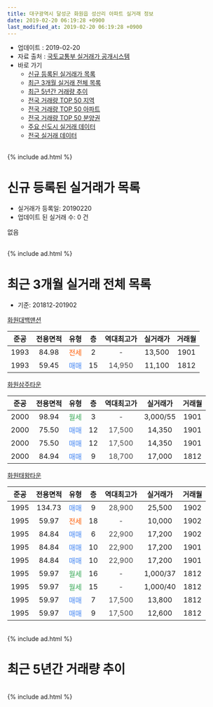 ```yaml
---
title: 대구광역시 달성군 화원읍 성산리 아파트 실거래 정보
date: 2019-02-20 06:19:28 +0900
last_modified_at: 2019-02-20 06:19:28 +0900
---
```


* 업데이트 : 2019-02-20
* 자료 출처 : [국토교통부 실거래가 공개시스템](http://rt.molit.go.kr)
* 바로 가기
    * [신규 등록된 실거래가 목록](#신규-등록된-실거래가-목록)
    * [최근 3개월 실거래 전체 목록](#최근-3개월-실거래-전체-목록)
    * [최근 5년간 거래량 추이](#최근-5년간-거래량-추이)
    * [전국 거래량 TOP 50 지역](https://inasie.github.io/apt-trade-info/최근-3개월-전국에서-가장-거래가-많이-발생한-지역)
    * [전국 거래량 TOP 50 아파트](https://inasie.github.io/apt-trade-info/최근-3개월-전국에서-가장-거래가-많이-발생한-아파트)
    * [전국 거래량 TOP 50 분양권](https://inasie.github.io/apt-trade-info/최근-3개월-전국에서-가장-거래가-많이-발생한-분양권)
    * [주요 신도시 실거래 데이터](https://inasie.github.io/apt-trade-info/주요-신도시)
    * [전국 실거래 데이터](https://inasie.github.io/apt-trade-info/전국)
<br>
{% include ad.html %}
<br>

# 신규 등록된 실거래가 목록
* 실거래가 등록일: 20190220
* 업데이트 된 실거래 수: 0 건

없음

<br>
{% include ad.html %}
<br>

# 최근 3개월 실거래 전체 목록
* 기준: 201812-201902


[화원대백맨션](https://search.naver.com/search.naver?query=%EB%8C%80%EA%B5%AC%EA%B4%91%EC%97%AD%EC%8B%9C+%EB%8B%AC%EC%84%B1%EA%B5%B0+%ED%99%94%EC%9B%90%EC%9D%8D+%EC%84%B1%EC%82%B0%EB%A6%AC+%ED%99%94%EC%9B%90%EB%8C%80%EB%B0%B1%EB%A7%A8%EC%85%98)

|준공|전용면적|유형|층|역대최고가|실거래가|거래월|
|:---:|:---:|:---:|:---:|:---:|:---:|:---:|
|1993|84.98|<span style="color:#ff5a00">전세</span>|2|<span style="color:#444444">-</span>|13,500|1901|
|1993|59.45|<span style="color:#4285f3">매매</span>|15|<span style="color:#444444">14,950</span>|11,100|1812|

[화원삼주타운](https://search.naver.com/search.naver?query=%EB%8C%80%EA%B5%AC%EA%B4%91%EC%97%AD%EC%8B%9C+%EB%8B%AC%EC%84%B1%EA%B5%B0+%ED%99%94%EC%9B%90%EC%9D%8D+%EC%84%B1%EC%82%B0%EB%A6%AC+%ED%99%94%EC%9B%90%EC%82%BC%EC%A3%BC%ED%83%80%EC%9A%B4)

|준공|전용면적|유형|층|역대최고가|실거래가|거래월|
|:---:|:---:|:---:|:---:|:---:|:---:|:---:|
|2000|98.94|<span style="color:#34a853">월세</span>|3|<span style="color:#444444">-</span>|3,000/55|1901|
|2000|75.50|<span style="color:#4285f3">매매</span>|12|<span style="color:#444444">17,500</span>|14,350|1901|
|2000|75.50|<span style="color:#4285f3">매매</span>|12|<span style="color:#444444">17,500</span>|14,350|1901|
|2000|84.94|<span style="color:#4285f3">매매</span>|9|<span style="color:#444444">18,700</span>|17,000|1812|

[화원태왕타운](https://search.naver.com/search.naver?query=%EB%8C%80%EA%B5%AC%EA%B4%91%EC%97%AD%EC%8B%9C+%EB%8B%AC%EC%84%B1%EA%B5%B0+%ED%99%94%EC%9B%90%EC%9D%8D+%EC%84%B1%EC%82%B0%EB%A6%AC+%ED%99%94%EC%9B%90%ED%83%9C%EC%99%95%ED%83%80%EC%9A%B4)

|준공|전용면적|유형|층|역대최고가|실거래가|거래월|
|:---:|:---:|:---:|:---:|:---:|:---:|:---:|
|1995|134.73|<span style="color:#4285f3">매매</span>|9|<span style="color:#444444">28,900</span>|25,500|1902|
|1995|59.97|<span style="color:#ff5a00">전세</span>|18|<span style="color:#444444">-</span>|10,000|1902|
|1995|84.84|<span style="color:#4285f3">매매</span>|6|<span style="color:#444444">22,900</span>|17,200|1902|
|1995|84.84|<span style="color:#4285f3">매매</span>|10|<span style="color:#444444">22,900</span>|17,200|1901|
|1995|84.84|<span style="color:#4285f3">매매</span>|10|<span style="color:#444444">22,900</span>|17,200|1901|
|1995|59.97|<span style="color:#34a853">월세</span>|16|<span style="color:#444444">-</span>|1,000/37|1812|
|1995|59.97|<span style="color:#34a853">월세</span>|15|<span style="color:#444444">-</span>|1,000/40|1812|
|1995|59.97|<span style="color:#4285f3">매매</span>|7|<span style="color:#444444">17,500</span>|13,800|1812|
|1995|59.97|<span style="color:#4285f3">매매</span>|9|<span style="color:#444444">17,500</span>|12,600|1812|


<br>
{% include ad.html %}
<br>

# 최근 5년간 거래량 추이


<div style="width:100%;">
    <canvas id="deal_progress" height="200"></canvas>
</div>

<script>
new Chart(document.getElementById("deal_progress"), {
    type: 'line',
    data: {
        labels: ['201402','201403','201404','201405','201406','201407','201408','201409','201410','201411','201412','201501','201502','201503','201504','201505','201506','201507','201508','201509','201510','201511','201512','201601','201602','201603','201604','201605','201606','201607','201608','201609','201610','201611','201612','201701','201702','201703','201704','201705','201706','201707','201708','201709','201710','201711','201712','201801','201802','201803','201804','201805','201806','201807','201808','201809','201810','201811','201812','201901','201902'],
        datasets: [{
            label: '매매',
            pointRadius: 1,
            data: [11, 9, 6, 6, 7, 1, 6, 8, 7, 5, 3, 7, 7, 8, 11, 8, 16, 18, 13, 7, 10, 12, 6, 1, 3, 3, 2, 4, 0, 2, 1, 3, 7, 7, 2, 7, 1, 2, 7, 7, 7, 9, 6, 5, 7, 8, 5, 3, 9, 19, 5, 9, 8, 4, 8, 7, 8, 4, 4, 4, 2],
            borderColor: "rgba(255, 201, 14, 1)",
            backgroundColor: "rgba(255, 201, 14, 0.5)",
            fill: false,
            lineTension: 0
        },{
            label: '전월세',
            pointRadius: 1,
            data: [6, 6, 3, 3, 4, 4, 0, 4, 5, 0, 1, 3, 5, 1, 6, 2, 8, 5, 4, 4, 2, 8, 2, 4, 1, 5, 1, 0, 1, 3, 2, 2, 5, 5, 2, 3, 5, 4, 2, 3, 5, 5, 2, 2, 3, 2, 2, 3, 5, 3, 2, 4, 2, 1, 1, 1, 2, 2, 2, 2, 1],
            borderColor: "rgba(0, 141, 185, 1)",
            backgroundColor: "rgba(0, 141, 185, 0.5)",
            fill: false,
            lineTension: 0
        }
        ]
    },
    options: {
        responsive: true,
        title: {
            display: false
        },
        tooltips: {
            mode: 'index',
            intersect: false
        },
        hover: {
            mode: 'nearest',
            intersect: true
        },
        scales: {
            xAxes: [{
                display: true,
                scaleLabel: {
                    display: true,
                    labelString: '년/월'
                }
            }],
            yAxes: [{
                display: true,
                ticks: {
                    suggestedMin: 0,
                },
                scaleLabel: {
                    display: true,
                    labelString: '실거래 수'
                }
            }]
        }
    }
});

</script>


<br>
{% include ad.html %}
<br>

